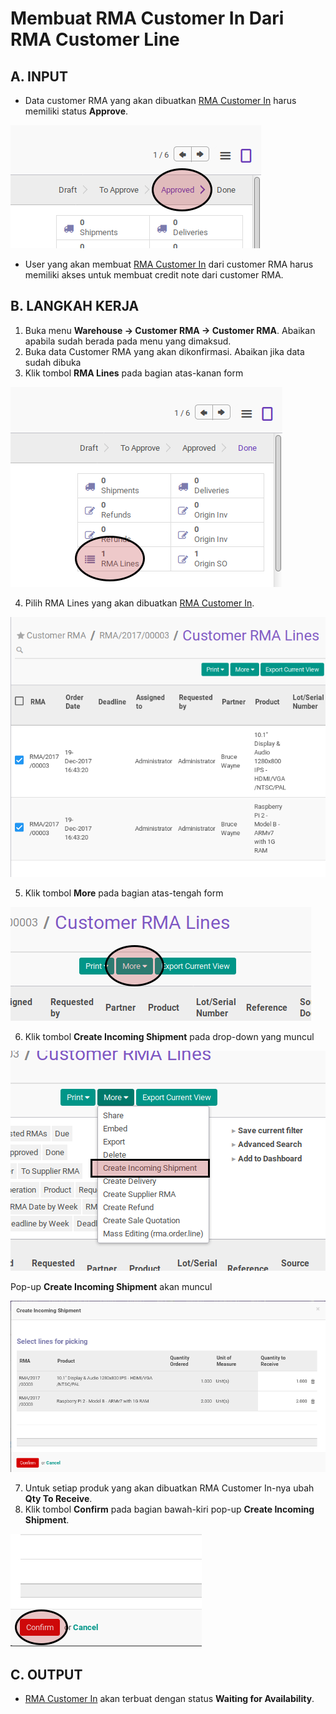 # Membuat RMA Customer In Dari RMA Customer Line

## A. INPUT

* Data customer RMA yang akan dibuatkan [RMA Customer In](../rma-customer-in.md) harus memiliki status **Approve**.

![](../../img/customer-rma/status-approve.png)

* User yang akan membuat [RMA Customer In](../rma-customer-in.md) dari customer RMA harus memiliki akses untuk membuat credit note dari customer RMA.

## B. LANGKAH KERJA

1. Buka menu **Warehouse -> Customer RMA -> Customer RMA**. Abaikan apabila sudah berada pada menu yang dimaksud.
2. Buka data Customer RMA yang akan dikonfirmasi. Abaikan jika data sudah dibuka
3. Klik tombol **RMA Lines** pada bagian atas-kanan form

![](../../img/customer-rma/tombol-rma-lines.png)

4. Pilih RMA Lines yang akan dibuatkan [RMA Customer In](../rma-customer-in.md).

![](../../img/customer-rma/pilih-rma-line.png)

5. Klik tombol **More** pada bagian atas-tengah form

![](../../img/customer-rma/tombol-more-line.png)

6. Klik tombol **Create Incoming Shipment** pada drop-down yang muncul

![](../../img/customer-rma/tombol-create-incoming-shipment.png)

Pop-up **Create Incoming Shipment** akan muncul

![](../../img/customer-rma/pop-up-create-incoming-shipment.png)

7. Untuk setiap produk yang akan dibuatkan RMA Customer In-nya ubah **Qty To Receive**.
8. Klik tombol **Confirm** pada bagian bawah-kiri pop-up **Create Incoming Shipment**.

![](../../img/customer-rma/tombol-create-incoming-shipment-popup.png)

## C. OUTPUT

* [RMA Customer In](../rma-customer-in.md) akan terbuat dengan status **Waiting for Availability**.

